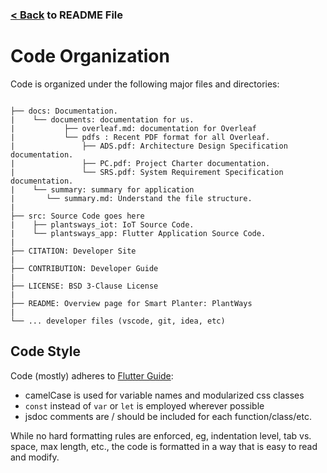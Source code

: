 ### [< Back](/README.md) to README File

# Code Organization

Code is organized under the following major files and directories:

```text

├── docs: Documentation.
|    └── documents: documentation for us.
|           ├── overleaf.md: documentation for Overleaf
|           └── pdfs : Recent PDF format for all Overleaf.
|               ├── ADS.pdf: Architecture Design Specification documentation.
|               ├── PC.pdf: Project Charter documentation.
|               └── SRS.pdf: System Requirement Specification documentation.
|    └── summary: summary for application
|       └── summary.md: Understand the file structure.
|
├── src: Source Code goes here
|    ├── plantsways_iot: IoT Source Code.
|    └── plantsways_app: Flutter Application Source Code.
|
├── CITATION: Developer Site
|
├── CONTRIBUTION: Developer Guide
|
├── LICENSE: BSD 3-Clause License
|
├── README: Overview page for Smart Planter: PlantWays
|
└── ... developer files (vscode, git, idea, etc)
```

## Code Style

Code (mostly) adheres to [Flutter Guide](https://docs.flutter.dev/):

- camelCase is used for variable names and modularized css classes
- `const` instead of `var` or `let` is employed wherever possible
- jsdoc comments are / should be included for each function/class/etc.

While no hard formatting rules are enforced, eg, indentation level, tab vs. space, max length, etc., the code is formatted in a way that is easy to read and modify.
